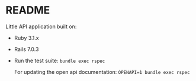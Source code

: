 # README

Little API application built on:

* Ruby 3.1.x

* Rails 7.0.3

* Run the test suite: `bundle exec rspec`

  For updating the open api documentation: `OPENAPI=1 bundle exec rspec`
